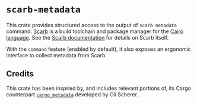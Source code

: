 # `scarb-metadata`

This crate provides structured access to the output of `scarb metadata` command.
[Scarb](https://docs.swmansion.com/scarb) is a build toolchain and package manager for
the [Cairo language](https://www.cairo-lang.org/).
See the [Scarb documentation](https://docs.swmansion.com/scarb/docs.html) for details on
Scarb itself.

With the `command` feature (enabled by default), it also exposes an ergonomic interface to collect metadata from Scarb.

## Credits

This crate has been inspired by, and includes relevant portions of, its Cargo
counterpart [`cargo_metadata`](https://crates.io/crates/cargo_metadata) developed by Oli Scherer.
